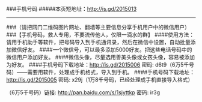 ###手机号码
#####本页短地址：http://is.gd/2015013
***
###（请把网门二维码图片网址、翻墙等主要信息分享手机用户中的微信用户）
###【手机号码，救人专用，不要流传他人，仅限一滴水的群】
####使用方法：请用手机助手等软件，把号码导入到手机通讯录，然后在微信中设置，自动批量添加微信好友。
####一个微信号，可以最多添加5000好友。把这些电话号码中的微信用户添加好友。
####微信头像，尽量选用善美头像或女孩头像，容易被添加为好友。
####手机号码下载地址：http://is.gd/2015006 密码: d6t9（6万5千号码）——需要用软件，处理成手机格式，导入到手机。
####手机号码下载地址：http://is.gd/2015005 密码: x29j（1万8千号码，已经处理成手机直接导入格式）

（6万5千号码）链接: http://pan.baidu.com/s/1sjyttkp 密码: ir3g
